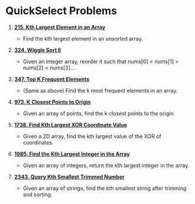 # QuickSelect Problems

1. **[215. Kth Largest Element in an Array](https://leetcode.com/problems/kth-largest-element-in-an-array/)**
   - Find the kth largest element in an unsorted array.

2. **[324. Wiggle Sort II](https://leetcode.com/problems/wiggle-sort-ii/)**
   - Given an integer array, reorder it such that nums[0] < nums[1] > nums[2] < nums[3]...

3. **[347. Top K Frequent Elements](https://leetcode.com/problems/top-k-frequent-elements/)**
   - (Same as above) Find the k most frequent elements in an array.

4. **[973. K Closest Points to Origin](https://leetcode.com/problems/k-closest-points-to-origin/)**
   - Given an array of points, find the k closest points to the origin.

5. **[1738. Find Kth Largest XOR Coordinate Value](https://leetcode.com/problems/find-kth-largest-xor-coordinate-value/)**
   - Given a 2D array, find the kth largest value of the XOR of coordinates.

6. **[1985. Find the Kth Largest Integer in the Array](https://leetcode.com/problems/find-the-kth-largest-integer-in-the-array/)**
   - Given an array of integers, return the kth largest integer in the array.

7. **[2343. Query Kth Smallest Trimmed Number](https://leetcode.com/problems/query-kth-smallest-trimmed-number/)**
   - Given an array of strings, find the kth smallest string after trimming and sorting.
